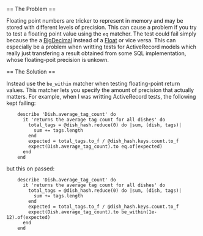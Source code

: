 == The Problem ==

Floating point numbers are tricker to represent in memory and may be stored with different levels of precision. This can cause a problem if you try to test a floating point value using the `eq` matcher. The test could fail simply because the a [BigDecimal](https://ruby-doc.org/stdlib-2.5.1/libdoc/bigdecimal/rdoc/BigDecimal.html) instead of a [Float](https://ruby-doc.org/core-2.5.1/Float.html) or vice versa. This can especially be a problem when writting tests for ActiveRecord models which really just transfering a result obtained from some SQL implementation, whose floating-poit precision is unkown.

== The Solution ==

Instead use the `be_within` matcher when testing floating-point return values. This matcher lets you specify the amount of precision that actually matters. For example, when I was writting ActiveRecord tests, the following kept failing:

```
    describe 'Dish.average_tag_count' do
      it 'returns the average tag count for all dishes' do
        total_tags = @dish_hash.reduce(0) do |sum, (dish, tags)|
          sum += tags.length
        end
        expected = total_tags.to_f / @dish_hash.keys.count.to_f
        expect(Dish.average_tag_count).to eq.of(expected)
      end
    end
```
but this on passed:

```
    describe 'Dish.average_tag_count' do
      it 'returns the average tag count for all dishes' do
        total_tags = @dish_hash.reduce(0) do |sum, (dish, tags)|
          sum += tags.length
        end
        expected = total_tags.to_f / @dish_hash.keys.count.to_f
        expect(Dish.average_tag_count).to be_within(1e-12).of(expected)
      end
    end
```
